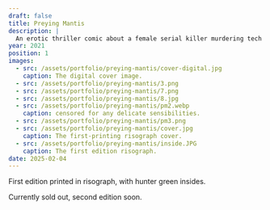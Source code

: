 ```yaml
---
draft: false
title: Preying Mantis
description: |
  An erotic thriller comic about a female serial killer murdering tech dudes and finding love along the way.
year: 2021
position: 1
images:
  - src: /assets/portfolio/preying-mantis/cover-digital.jpg
    caption: The digital cover image.
  - src: /assets/portfolio/preying-mantis/3.png
  - src: /assets/portfolio/preying-mantis/7.png
  - src: /assets/portfolio/preying-mantis/8.jpg
  - src: /assets/portfolio/preying-mantis/pm2.webp
    caption: censored for any delicate sensibilities.
  - src: /assets/portfolio/preying-mantis/pm3.png
  - src: /assets/portfolio/preying-mantis/cover.jpg
    caption: The first-printing risograph cover.
  - src: /assets/portfolio/preying-mantis/inside.JPG
    caption: The first edition risograph.
date: 2025-02-04
---
```

First edition printed in risograph, with hunter green insides.

Currently sold out, second edition soon.
